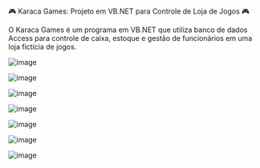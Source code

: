 🎮 Karaca Games: Projeto em VB.NET para Controle de Loja de Jogos 🎮

O Karaca Games é um programa em VB.NET que utiliza banco de dados Access para controle de caixa, estoque e gestão de funcionários em uma loja fictícia de jogos.


![image](https://github.com/rafaellohan/Karaca-Games/assets/49291642/2a165f90-c97a-41fa-9aa8-2f53cac851ea)

![image](https://github.com/rafaellohan/Karaca-Games/assets/49291642/592fc71c-51e2-46ec-a74f-c9d417507948)

![image](https://github.com/rafaellohan/Karaca-Games/assets/49291642/249b61fe-aeaa-4150-b9bd-bac80a616346)

![image](https://github.com/rafaellohan/Karaca-Games/assets/49291642/9c33bb47-7030-4b74-a388-fd93497ab0d3)

![image](https://github.com/rafaellohan/Karaca-Games/assets/49291642/1ce003f2-c820-418c-8f59-10cb4f48aaca)

![image](https://github.com/rafaellohan/Karaca-Games/assets/49291642/6a12eec1-a8ec-464f-a7c0-f9757a9f2ed5)

![image](https://github.com/rafaellohan/Karaca-Games/assets/49291642/9e3c3e0d-c8f8-4d73-85a4-e7217e29e940)
